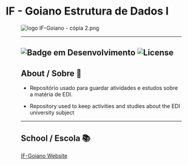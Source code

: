 # IF - Goiano Estrutura de Dados I
<figure>

  <img src="logo IF-Goiano - cópia 2.png" alt="logo IF-Goiano - cópia 2.png">
 
 ----------
![Badge em Desenvolvimento](http://img.shields.io/static/v1?label=STATUS&message=EM%20DESENVOLVIMENTO&color=GREEN&style=for-the-badge) 
![License](https://img.shields.io/bower/l/Mi?style=for-the-badge)
----------
  
## About / Sobre 📌
  
- Repositório usado para guardar atividades e estudos sobre a matéria de EDI.

- Repository used to keep activities and studies about the EDI university subject
------------------  
## School / Escola  📚

[IF-Goiano Website](https://ifgoiano.edu.br/home/index.php)
